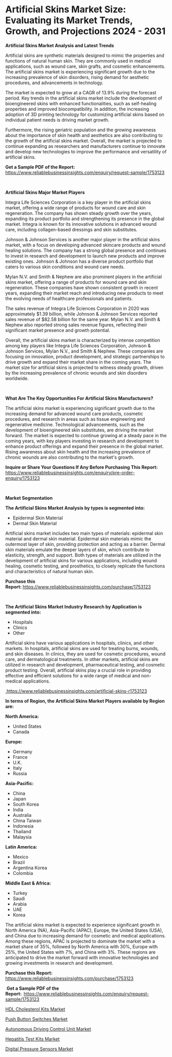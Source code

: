 <p><h1>Artificial Skins Market Size: Evaluating its Market Trends, Growth, and Projections 2024 - 2031</h1></p><p><strong>Artificial Skins Market Analysis and Latest Trends</strong></p>
<p><p>Artificial skins are synthetic materials designed to mimic the properties and functions of natural human skin. They are commonly used in medical applications, such as wound care, skin grafts, and cosmetic enhancements. The artificial skins market is experiencing significant growth due to the increasing prevalence of skin disorders, rising demand for aesthetic procedures, and advancements in technology.</p><p>The market is expected to grow at a CAGR of 13.9% during the forecast period. Key trends in the artificial skins market include the development of bioengineered skins with enhanced functionalities, such as self-healing properties and improved biocompatibility. In addition, the increasing adoption of 3D printing technology for customizing artificial skins based on individual patient needs is driving market growth.</p><p>Furthermore, the rising geriatric population and the growing awareness about the importance of skin health and aesthetics are also contributing to the growth of the artificial skins market. Overall, the market is projected to continue expanding as researchers and manufacturers continue to innovate and develop new technologies to improve the performance and versatility of artificial skins.</p></p>
<p><strong>Get a Sample PDF of the Report:&nbsp;</strong> <a href="https://www.reliablebusinessinsights.com/enquiry/request-sample/1753123">https://www.reliablebusinessinsights.com/enquiry/request-sample/1753123</a></p>
<p>&nbsp;</p>
<p><strong>Artificial Skins Major Market Players</strong></p>
<p><p>Integra Life Sciences Corporation is a key player in the artificial skins market, offering a wide range of products for wound care and skin regeneration. The company has shown steady growth over the years, expanding its product portfolio and strengthening its presence in the global market. Integra is known for its innovative solutions in advanced wound care, including collagen-based dressings and skin substitutes.</p><p>Johnson & Johnson Services is another major player in the artificial skins market, with a focus on developing advanced skincare products and wound healing solutions. The company has a strong global presence and continues to invest in research and development to launch new products and improve existing ones. Johnson & Johnson has a diverse product portfolio that caters to various skin conditions and wound care needs.</p><p>Mylan N.V. and Smith & Nephew are also prominent players in the artificial skins market, offering a range of products for wound care and skin regeneration. These companies have shown consistent growth in recent years, expanding their market reach and introducing new products to meet the evolving needs of healthcare professionals and patients.</p><p>The sales revenue of Integra Life Sciences Corporation in 2020 was approximately $1.39 billion, while Johnson & Johnson Services reported sales revenue of $82.58 billion for the same year. Mylan N.V. and Smith & Nephew also reported strong sales revenue figures, reflecting their significant market presence and growth potential.</p><p>Overall, the artificial skins market is characterized by intense competition among key players like Integra Life Sciences Corporation, Johnson & Johnson Services, Mylan N.V., and Smith & Nephew. These companies are focusing on innovation, product development, and strategic partnerships to drive growth and expand their market share in the coming years. The market size for artificial skins is projected to witness steady growth, driven by the increasing prevalence of chronic wounds and skin disorders worldwide.</p></p>
<p>&nbsp;</p>
<p><strong>What Are The Key Opportunities For Artificial Skins Manufacturers?</strong></p>
<p><p>The artificial skins market is experiencing significant growth due to the increasing demand for advanced wound care products, cosmetic procedures, and research in areas such as tissue engineering and regenerative medicine. Technological advancements, such as the development of bioengineered skin substitutes, are driving the market forward. The market is expected to continue growing at a steady pace in the coming years, with key players investing in research and development to enhance product offerings and expand their presence in the global market. Rising awareness about skin health and the increasing prevalence of chronic wounds are also contributing to the market's growth.</p></p>
<p><strong>Inquire or Share Your Questions If Any Before Purchasing This Report:</strong> <a href="https://www.reliablebusinessinsights.com/enquiry/pre-order-enquiry/1753123">https://www.reliablebusinessinsights.com/enquiry/pre-order-enquiry/1753123</a></p>
<p>&nbsp;</p>
<p><strong>Market Segmentation</strong></p>
<p><strong>The Artificial Skins Market Analysis by types is segmented into:</strong></p>
<p><ul><li>Epidermal Skin Material</li><li>Dermal Skin Material</li></ul></p>
<p><p>Artificial skins market includes two main types of materials: epidermal skin material and dermal skin material. Epidermal skin materials mimic the outermost layer of skin, providing protection and acting as a barrier. Dermal skin materials emulate the deeper layers of skin, which contribute to elasticity, strength, and support. Both types of materials are utilized in the development of artificial skins for various applications, including wound healing, cosmetic testing, and prosthetics, to closely replicate the functions and characteristics of natural human skin.</p></p>
<p><strong>Purchase this Report:&nbsp;</strong><a href="https://www.reliablebusinessinsights.com/purchase/1753123">https://www.reliablebusinessinsights.com/purchase/1753123</a></p>
<p>&nbsp;</p>
<p><strong>The Artificial Skins Market Industry Research by Application is segmented into:</strong></p>
<p><ul><li>Hospitals</li><li>Clinics</li><li>Other</li></ul></p>
<p><p>Artificial skins have various applications in hospitals, clinics, and other markets. In hospitals, artificial skins are used for treating burns, wounds, and skin diseases. In clinics, they are used for cosmetic procedures, wound care, and dermatological treatments. In other markets, artificial skins are utilized in research and development, pharmaceutical testing, and cosmetic product testing. Overall, artificial skins play a crucial role in providing effective and efficient solutions for a wide range of medical and non-medical applications.</p></p>
<p><a href="https://www.reliablebusinessinsights.com/artificial-skins-r1753123">&nbsp;https://www.reliablebusinessinsights.com/artificial-skins-r1753123</a></p>
<p><strong>In terms of Region, the Artificial Skins Market Players available by Region are:</strong></p>
<p>
    <p> <strong> North America: </strong>
        <ul>
            <li>United States</li>
            <li>Canada</li>
        </ul>
        </p> 
    <p> <strong> Europe: </strong>
        <ul>
            <li>Germany</li>
            <li>France</li>
            <li>U.K.</li>
            <li>Italy</li>
            <li>Russia</li>
        </ul>
        </p> 
    <p> <strong> Asia-Pacific: </strong>
        <ul>
            <li>China</li>
            <li>Japan</li>
            <li>South Korea</li>
            <li>India</li>
            <li>Australia</li>
            <li>China Taiwan</li>
            <li>Indonesia</li>
            <li>Thailand</li>
            <li>Malaysia</li>
        </ul>
        </p> 
    <p> <strong> Latin America: </strong>
        <ul>
            <li>Mexico</li>
            <li>Brazil</li>
            <li>Argentina Korea</li>
            <li>Colombia</li>
        </ul>
        </p> 
    <p> <strong> Middle East & Africa: </strong>
        <ul>
            <li>Turkey</li>
            <li>Saudi</li>
            <li>Arabia</li>
            <li>UAE</li>
            <li>Korea</li>
        </ul>
    </p>
    </p>
<p><p>The artificial skins market is expected to experience significant growth in North America (NA), Asia-Pacific (APAC), Europe, the United States (USA), and China due to increasing demand for cosmetic and medical applications. Among these regions, APAC is projected to dominate the market with a market share of 35%, followed by North America with 30%, Europe with 25%, the United States with 7%, and China with 3%. These regions are anticipated to drive the market forward with innovative technologies and growing investments in research and development.</p></p>
<p><strong>Purchase this Report: </strong><a href="https://www.reliablebusinessinsights.com/purchase/1753123">https://www.reliablebusinessinsights.com/purchase/1753123</a></p>
<p>&nbsp;<strong>Get a Sample PDF of the Report:&nbsp;&nbsp;</strong><a href="https://www.reliablebusinessinsights.com/enquiry/request-sample/1753123">https://www.reliablebusinessinsights.com/enquiry/request-sample/1753123</a></p>
<p><strong></strong></p>
<p><p><a href="https://github.com/btwcqfvq34/Market-Research-Report-List-2/blob/main/hdl-cholesterol-kits-market.md">HDL Cholesterol Kits Market</a></p><p><a href="https://medium.com/@carlahoustonh51/deep-dive-into-the-push-button-switches-market-itstrends-market-segmentation-and-competitive-1eb7edc4f98a">Push Button Switches Market</a></p><p><a href="https://medium.com/@dereodrews76856/global-autonomous-driving-control-unit-market-focus-on-application-end-use-industry-type-00cea222e14c">Autonomous Driving Control Unit Market</a></p><p><a href="https://github.com/ochgvvcj16/Market-Research-Report-List-1/blob/main/hepatitis-test-kits-market.md">Hepatitis Test Kits Market</a></p><p><a href="https://medium.com/@max.sanderson5645/digital-pressure-sensors-market-size-share-trends-analysis-report-by-product-relative-digital-ee5d5f43757a">Digital Pressure Sensors Market</a></p></p>